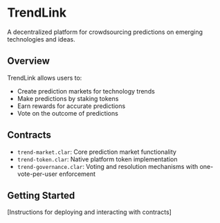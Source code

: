 # TrendLink
A decentralized platform for crowdsourcing predictions on emerging technologies and ideas.

## Overview
TrendLink allows users to:
- Create prediction markets for technology trends
- Make predictions by staking tokens
- Earn rewards for accurate predictions 
- Vote on the outcome of predictions

## Contracts
- `trend-market.clar`: Core prediction market functionality
- `trend-token.clar`: Native platform token implementation
- `trend-governance.clar`: Voting and resolution mechanisms with one-vote-per-user enforcement

## Getting Started
[Instructions for deploying and interacting with contracts]
